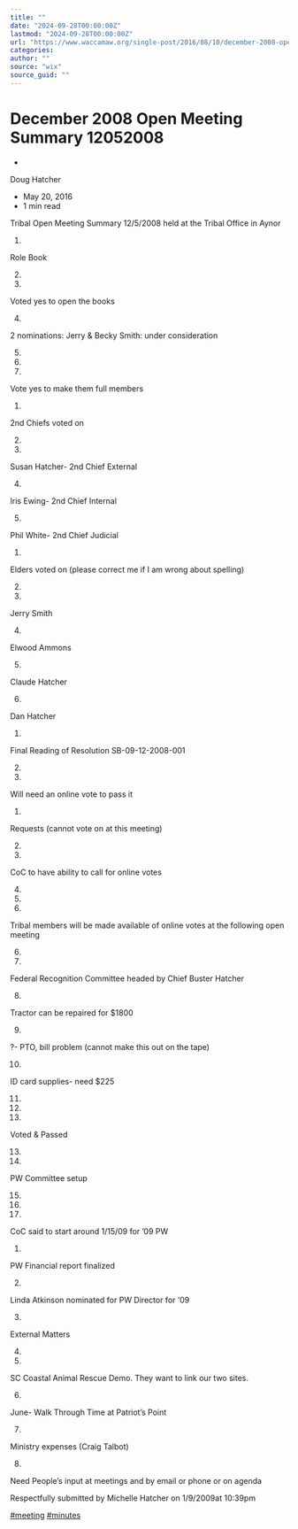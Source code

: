 ```yaml
---
title: ""
date: "2024-09-28T00:00:00Z"
lastmod: "2024-09-28T00:00:00Z"
url: "https://www.waccamaw.org/single-post/2016/08/10/december-2008-open-meeting-summary-12052008"
categories:
author: ""
source: "wix"
source_guid: ""
---
```


# December 2008 Open Meeting Summary 12052008

-

Doug Hatcher
- May 20, 2016
- 1 min read

Tribal Open Meeting Summary 12/5/2008 held at the Tribal Office in Aynor



1.

Role Book

2.



3.

Voted yes to open the books

4.

2 nominations: Jerry & Becky Smith: under consideration

5.



  1.



6.

Vote yes to make them full members



1.

2nd Chiefs voted on

2.



3.

Susan Hatcher- 2nd Chief External

4.

Iris Ewing- 2nd Chief Internal

5.

Phil White- 2nd Chief Judicial



1.

Elders voted on (please correct me if I am wrong about spelling)

2.



3.

Jerry Smith

4.

Elwood Ammons

5.

Claude Hatcher

6.

Dan Hatcher



1.

Final Reading of Resolution SB-09-12-2008-001

2.



3.

Will need an online vote to pass it



1.

Requests (cannot vote on at this meeting)

2.



3.

CoC to have ability to call for online votes

4.



  1.



5.

Tribal members will be made available of online votes at the following open meeting

6.



7.

Federal Recognition Committee headed by Chief Buster Hatcher

8.

Tractor can be repaired for $1800

9.

?- PTO, bill problem (cannot make this out on the tape)

10.

ID card supplies- need $225

11.



  1.



12.

Voted & Passed

13.



14.

PW Committee setup

15.



  1.



16.

CoC said to start around 1/15/09 for ’09 PW



1.

PW Financial report finalized

2.

Linda Atkinson nominated for PW Director for ‘09

3.

External Matters

4.



5.

SC Coastal Animal Rescue Demo. They want to link our two sites.

6.

June- Walk Through Time at Patriot’s Point

7.

Ministry expenses (Craig Talbot)

8.

Need People’s input at meetings and by email or phone or on agenda



Respectfully submitted by Michelle Hatcher on 1/9/2009at 10:39pm



[#meeting](https://www.waccamaw.org/updates/hashtags/meeting) [#minutes](https://www.waccamaw.org/updates/hashtags/minutes)

